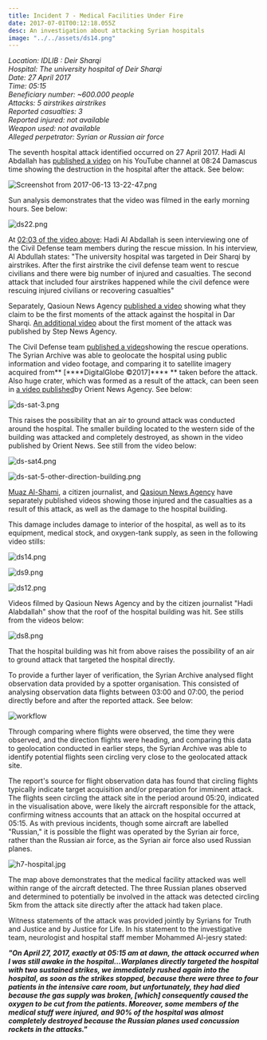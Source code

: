 ```yaml
---
title: Incident 7 - Medical Facilities Under Fire
date: 2017-07-01T00:12:18.055Z
desc: An investigation about attacking Syrian hospitals
image: "../../assets/ds14.png"
---
```


*Location: IDLIB : Deir Sharqi\
Hospital: The university hospital of Deir Sharqi\
Date: 27 April 2017\
Time: 05:15\
Beneficiary number: \~600.000 people\
Attacks: 5 airstrikes airstrikes\
Reported casualties: 3\
Reported injured: not available\
Weapon used: not available\
Alleged perpetrator: Syrian or Russian air force*

The seventh hospital attack identified occurred on 27 April 2017. Hadi Al Abdallah has [published a video](https://www.youtube.com/watch?v=iCqA8uzVklg) on his YouTube channel at 08:24 Damascus time showing the destruction in the hospital after the attack. See below:

![Screenshot from 2017-06-13 13-22-47.png](../../assets/Screenshot_from_2017-06-13_13-22-47.png)

Sun analysis demonstrates that the video was filmed in the early morning hours. See below:

![ds22.png](../../assets/ds22.png)

At [02:03 of the video above](https://youtu.be/iCqA8uzVklg?t=2m3s): Hadi Al Abdallah is seen interviewing one of the Civil Defense team members during the rescue mission. In his interview, Al Abdullah states: "The university hospital was targeted in Deir Sharqi by airstrikes. After the first airstrike the civil defense team went to rescue civilians and there were big number of injured and casualties. The second attack that included four airstrikes happened while the civil defence were rescuing injured civilians or recovering casualties"

Separately, Qasioun News Agency [published a video](https://www.youtube.com/watch?v=pkq2gw9yWXg) showing what they claim to be the first moments of the attack against the hospital in Dar Sharqi. [An additional video](https://www.youtube.com/watch?v=g55RZibwxVY) about the first moment of the attack was published by Step News Agency.

The Civil Defense team [published a video](https://www.youtube.com/watch?v=z0o2LbPzFOA)showing the rescue operations. The Syrian Archive was able to geolocate the hospital using public information and video footage, and comparing it to satellite imagery acquired from\*\* \[\*\*\*\*DigitalGlobe ©2017\]\*\*\*\* \*\* taken before the attack. Also huge crater, which was formed as a result of the attack, can been seen in [a video published](https://www.youtube.com/watch?v=CTkZ2bciD38)by Orient News Agency. See below:

![ds-sat-3.png](../../assets/ds-sat-3.png)

This raises the possibility that an air to ground attack was conducted around the hospital. The smaller building located to the western side of the building was attacked and completely destroyed, as shown in the video published by Orient News. See still from the video below:

![ds-sat4.png](../../assets/ds-sat4.png)

![ds-sat-5-other-direction-building.png](../../assets/ds-sat-5-other-direction-building.png)

[Muaz Al-Shami](https://www.youtube.com/watch?v=d3qlceFvP7g), a citizen journalist, and [Qasioun News Agency](https://www.youtube.com/watch?v=XvDv5CwTPr8) have separately published videos showing those injured and the casualties as a result of this attack, as well as the damage to the hospital building.

This damage includes damage to interior of the hospital, as well as to its equipment, medical stock, and oxygen-tank supply, as seen in the following video stills:

![ds14.png](../../assets/ds14.png)

![ds9.png](../../assets/ds9.png)

![ds12.png](../../assets/ds12.png)

Videos filmed by Qasioun News Agency and by the citizen journalist "Hadi Alabdallah" show that the roof of the hospital building was hit. See stills from the videos below:

![ds8.png](../../assets/ds8.png)

That the hospital building was hit from above raises the possibility of an air to ground attack that targeted the hospital directly.

To provide a further layer of verification, the Syrian Archive analysed flight observation data provided by a spotter organisation. This consisted of analysing observation data flights between 03:00 and 07:00, the period directly before and after the reported attack. See below:

![workflow](../../assets/27_april_2017b-2_with_arrows.width-800.png)

Through comparing where flights were observed, the time they were observed, and the direction flights were heading, and comparing this data to geolocation conducted in earlier steps, the Syrian Archive was able to identify potential flights seen circling very close to the geolocated attack site.

The report's source for flight observation data has found that circling flights typically indicate target acquisition and/or preparation for imminent attack. The flights seen circling the attack site in the period around 05:20, indicated in the visualisation above, were likely the aircraft responsible for the attack, confirming witness accounts that an attack on the hospital occurred at 05:15. As with previous incidents, though some aircraft are labelled "Russian," it is possible the flight was operated by the Syrian air force, rather than the Russian air force, as the Syrian air force also used Russian planes.

![h7-hospital.jpg](../../assets/h7-hospital.jpg)

The map above demonstrates that the medical facility attacked was well within range of the aircraft detected. The three Russian planes observed and determined to potentially be involved in the attack was detected circling 5km from the attack site directly after the attack had taken place.

Witness statements of the attack was provided jointly by Syrians for Truth and Justice and by Justice for Life. In his statement to the investigative team, neurologist and hospital staff member Mohammed Al-jesry stated:

***"On April 27, 2017, exactly at 05:15 am at dawn, the attack occurred when I was still awake in the hospital...Warplanes directly targeted the hospital with two sustained strikes, we immediately rushed again into the hospital, as soon as the strikes stopped, because there were three to four patients in the intensive care room, but unfortunately, they had died because the gas supply was broken, \[which\] consequently caused the oxygen to be cut from the patients. Moreover, some members of the medical stuff were injured, and 90% of the hospital was almost completely destroyed because the Russian planes used concussion rockets in the attacks."***
